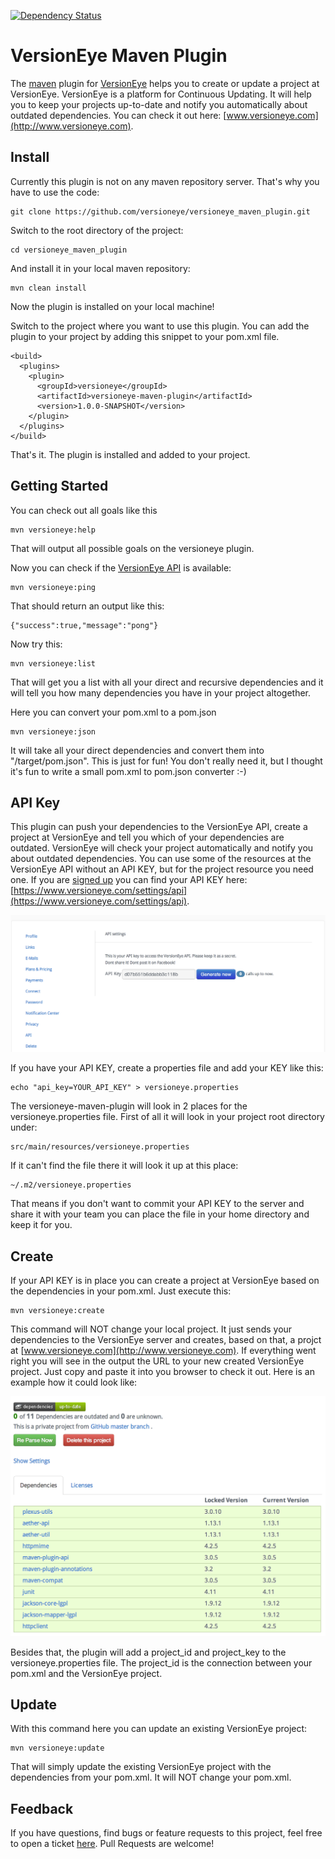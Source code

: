 [![Dependency Status](http://www.versioneye.com/user/projects/51e2af93cbe2eb000203df22/badge.png)](http://www.versioneye.com/user/projects/51e2af93cbe2eb000203df22)

# VersionEye Maven Plugin

The [maven](http://maven.apache.org/) plugin for [VersionEye](http://www.versioneye.com) helps you to create or update a project at VersionEye. 
VersionEye is a platform for Continuous Updating. It will help you to keep your projects up-to-date and notify you automatically about outdated dependencies. You can check it out here: [www.versioneye.com](http://www.versioneye.com). 

## Install

Currently this plugin is not on any maven repository server. That's why you have to use the code: 

```
git clone https://github.com/versioneye/versioneye_maven_plugin.git
```

Switch to the root directory of the project: 

```
cd versioneye_maven_plugin
```

And install it in your local maven repository: 

```
mvn clean install 
```

Now the plugin is installed on your local machine! 

Switch to the project where you want to use this plugin. You can add the plugin to your project by adding this snippet to your pom.xml file.  

```
<build>
  <plugins>
    <plugin>
      <groupId>versioneye</groupId>
      <artifactId>versioneye-maven-plugin</artifactId>
      <version>1.0.0-SNAPSHOT</version>
    </plugin>
  </plugins>
</build>
```

That's it. The plugin is installed and added to your project.

## Getting Started

You can check out all goals like this

```
mvn versioneye:help
```
That will output all possible goals on the versioneye plugin. 

Now you can check if the [VersionEye API](https://www.versioneye.com/api?version=v2) is available: 

```
mvn versioneye:ping
```
That should return an output like this: 

```
{"success":true,"message":"pong"}
```
 
Now try this: 

```
mvn versioneye:list
```

That will get you a list with all your direct and recursive dependencies and it will tell you how many dependencies you have in your project altogether.

Here you can convert your pom.xml to a pom.json 

```
mvn versioneye:json 
```
It will take all your direct dependencies and convert them into "/target/pom.json". This is just for fun! You don't really need it, but I thought it's fun to write a small pom.xml to pom.json converter :-)  

## API Key

This plugin can push your dependencies to the VersionEye API, create a project at VersionEye and tell you which of your dependencies are outdated. VersionEye will check your project automatically and notify you about outdated dependencies. You can use some of the resources at the VersionEye API without an API KEY, but for the project resource you need one. If you are [signed up](https://www.versioneye.com/signup) you can find your API KEY here: [https://www.versioneye.com/settings/api](https://www.versioneye.com/settings/api). 

![VersionEye Dependencies](src/site/images/VersionEyeApiKey.png)

If you have your API KEY, create a properties file and add your KEY like this:  

```
echo "api_key=YOUR_API_KEY" > versioneye.properties
```

The versioneye-maven-plugin will look in 2 places for the versioneye.properties file. First of all it will look in your project root directory under: 

```
src/main/resources/versioneye.properties
```

If it can't find the file there it will look it up at this place: 

```
~/.m2/versioneye.properties
```

That means if you don't want to commit your API KEY to the server and share it with your team you can place the file in your home directory and keep it for you. 

## Create

If your API KEY is in place you can create a project at VersionEye based on the dependencies in your pom.xml. Just execute this: 

```
mvn versioneye:create
```

This command will NOT change your local project. It just sends your dependencies to the VersionEye server and creates, based on that, a projct at [www.versioneye.com](http://www.versioneye.com). If everything went right you will see in the output the URL to your new created VersionEye project. Just copy and paste it into you browser to check it out. Here is an example how it could look like: 

![VersionEye Dependencies](src/site/images/VersionEyeDependencies.png)

Besides that, the plugin will add a project_id and project_key to the versioneye.properties file. The project_id is the connection between your pom.xml and the VersionEye project.

## Update 

With this command here you can update an existing VersionEye project: 

```
mvn versioneye:update
``` 
That will simply update the existing VersionEye project with the dependencies from your pom.xml. It will NOT change your pom.xml.

## Feedback

If you have questions, find bugs or feature requests to this project, feel free to open a ticket [here](https://github.com/versioneye/versioneye_maven_plugin/issues). Pull Requests are welcome! 
